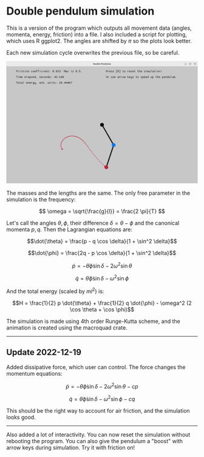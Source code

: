 # Double pendulum simulation

This is a version of the program which outputs all movement data (angles, momenta, energy, friction) into a file. I also included a script for plotting, which uses R ggplot2. The angles are shifted by $\pi$ so the plots look better.

Each new simulation cycle overwrites the previous file, so be careful.

![Program window during simulation](./pictures/Running_view.png)

The masses and the lengths are the same. The only free parameter in the simulation is the frequency:

$$ \omega = \sqrt{\frac{g}{l}} = \frac{2 \pi}{T} $$

Let's call the angles $\theta, \phi$, their difference $\delta = \theta - \phi$ and the canonical momenta $p, q$. Then the Lagrangian equations are:

$$\dot{\theta} = \frac{p - q \cos \delta}{1 + \sin^2 \delta}$$

$$\dot{\phi} = \frac{2q - p \cos \delta}{1 + \sin^2 \delta}$$

$$\dot{p} = - \dot{\theta} \dot{\phi} \sin \delta - 2 \omega^2 \sin \theta$$

$$\dot{q} = \dot{\theta} \dot{\phi} \sin \delta - \omega^2 \sin \phi$$

And the total energy (scaled by $m l^2$) is:

$$H = \frac{1}{2} p \dot{\theta} + \frac{1}{2} q \dot{\phi} - \omega^2 (2 \cos \theta + \cos \phi)$$

The simulation is made using 4th order Runge-Kutta scheme, and the animation is created using the macroquad crate.

---

## Update 2022-12-19

Added dissipative force, which user can control. The force changes the momentum equations:

$$\dot{p} = - \dot{\theta} \dot{\phi} \sin \delta - 2 \omega^2 \sin \theta - c p$$

$$\dot{q} = \dot{\theta} \dot{\phi} \sin \delta - \omega^2 \sin \phi - c q$$

This should be the right way to account for air friction, and the simulation looks good.

---

Also added a lot of interactivity. You can now reset the simulation without rebooting the program. You can also give the pendulum a "boost" with arrow keys during simulation. Try it with friction on!
